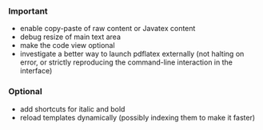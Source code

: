 ### Important

- enable copy-paste of raw content or Javatex content
- debug resize of main text area
- make the code view optional
- investigate a better way to launch pdflatex externally (not halting on error, or strictly reproducing the command-line interaction in the interface)

### Optional

- add shortcuts for italic and bold
- reload templates dynamically (possibly indexing them to make it faster)

